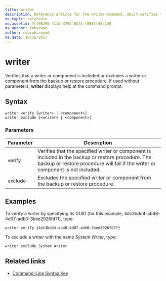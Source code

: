 ```yaml
---
title: writer
description: Reference article for the writer command, which verifies that a writer or component is included or excludes a writer or component from the backup or restore procedure.
ms.topic: reference
ms.assetid: 7cf98295-411d-4705-8573-f898ff45c140
ms.author: roharwoo
author: robinharwood
ms.date: 10/16/2017
---
```


# writer

Verifies that a writer or component is included or excludes a writer or component from the backup or restore procedure. If used without parameters, **writer** displays help at the command prompt.

## Syntax

```
writer verify [writer> | <component>]
writer exclude [<writer> | <component>]
```

### Parameters

| Parameter | Description |
|--|--|
| verify | Verifies that the specified writer or component is included in the backup or restore procedure. The backup or restore procedure will fail if the writer or component is not included. |
| exclude | Excludes the specified writer or component from the backup or restore procedure. |

## Examples

To verify a writer by specifying its GUID (for this example, 4dc3bdd4-ab48-4d07-adb0-3bee2926fd7f), type:

```
writer verify {4dc3bdd4-ab48-4d07-adb0-3bee2926fd7f}
```

To exclude a writer with the name *System Writer*, type:

```
writer exclude System Writer
```

## Related links

- [Command-Line Syntax Key](command-line-syntax-key.md)
